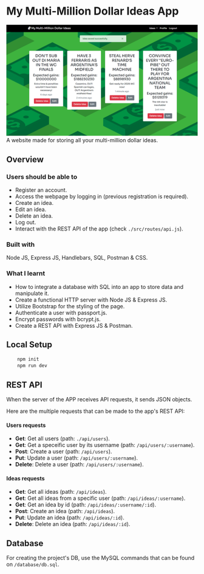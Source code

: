 # My Multi-Million Dollar Ideas App
![Page Example](/src/public/img/Page-example.png)
A website made for storing all your multi-million dollar ideas.

## Overview
### Users should be able to
- Register an account.
- Access the webpage by logging in (previous registration is required).
- Create an idea.
- Edit an idea.
- Delete an idea.
- Log out.
- Interact with the REST API of the app (check `./src/routes/api.js`). 

### Built with
Node JS, Express JS, Handlebars, SQL, Postman & CSS.

### What I learnt
- How to integrate a database with SQL into an app to store data and manipulate it.
- Create a functional HTTP server with Node JS & Express JS.
- Utilize Bootstrap for the styling of the page.
- Authenticate a user with passport.js.
- Encrypt passwords with bcrypt.js.
- Create a REST API with Express JS & Postman.

## Local Setup
```bash
    npm init
    npm run dev
```

## REST API
When the server of the APP receives API requests, it sends JSON objects. 

Here are the multiple requests that can be made to the app's REST API:
#### Users requests
- **Get**: Get all users (path: `./api/users`).
- **Get**: Get a speceific user by its username (path: `/api/users/:username`).
- **Post**: Create a user (path: `/api/users`).
- **Put**: Update a user (path: `/api/users/:username`).
- **Delete**: Delete a user (path: `/api/users/:username`).

#### Ideas requests
- **Get**: Get all ideas (path: `/api/ideas`).
- **Get**: Get all ideas from a specific user (path: `/api/ideas/:username`).
- **Get**: Get an idea by id (path: `/api/ideas/:username/:id`).
- **Post**: Create an idea (path: `/api/ideas`).
- **Put**: Update an idea (path: `/api/ideas/:id`).
- **Delete**: Delete an idea (path: `/api/ideas/:id`).

## Database
For creating the project's DB, use the MySQL commands that can be found on `/database/db.sql`.
